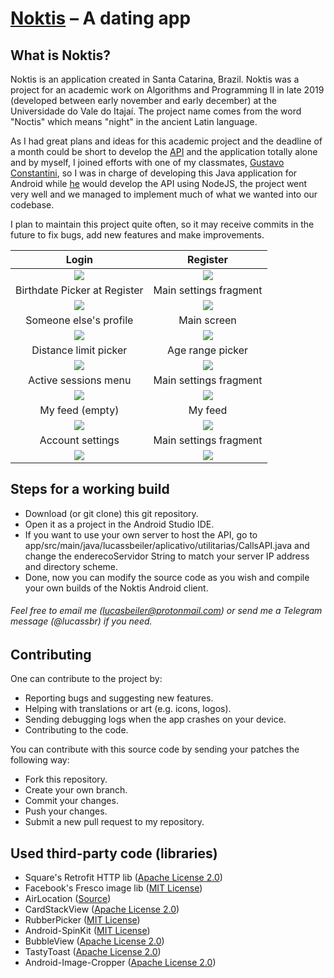 # [Noktis][noktis-download] – A dating app

## What is Noktis?
Noktis is an application created in Santa Catarina, Brazil. Noktis was a project for an academic work on Algorithms and Programming II in late 2019 (developed between early november and early december) at the Universidade do Vale do Itajaí. The project name comes from the word "Noctis" which means "night" in the ancient Latin language.

As I had great plans and ideas for this academic project and the deadline of a month could be short to develop the [API][meu-fork-api] and the application totally alone and by myself, I joined efforts with one of my classmates, [Gustavo Constantini][constantini-github], so I was in charge of developing this Java application for Android while [he][constantini-github] would develop the API using NodeJS, the project went very well and we managed to implement much of what we wanted into our codebase.

I plan to maintain this project quite often, so it may receive commits in the future to fix bugs, add new features and make improvements.

  Login                               |  Register
:------------------------------------:|:--------------------------------------:
![](https://i.imgur.com/j0y3Z91.png)  |  ![](https://i.imgur.com/32GpBVf.png)
  Birthdate Picker at Register        |  Main settings fragment
![](https://i.imgur.com/1Sc8T8Q.png)  |  ![](https://i.imgur.com/QyAJ7PT.png)
  Someone else's profile              |  Main screen
![](https://i.imgur.com/nUqoiQA.png)  |  ![](https://i.imgur.com/CfOKihh.png)
  Distance limit picker               |  Age range picker
![](https://i.imgur.com/5kj848l.png)  |  ![](https://i.imgur.com/SrDlH61.png)
  Active sessions menu                |  Main settings fragment
![](https://i.imgur.com/wfrW4jw.png)  |  ![](https://i.imgur.com/QyAJ7PT.png)
  My feed (empty)                     |  My feed
![](https://i.imgur.com/nDvKjSu.png)  |  ![](https://i.imgur.com/hufoYfF.png)
  Account settings                    |  Main settings fragment
![](https://i.imgur.com/E4oRwkb.png)  |  ![](https://i.imgur.com/QyAJ7PT.png)


## Steps for a working build
* Download (or git clone) this git repository.
* Open it as a project in the Android Studio IDE.
* If you want to use your own server to host the API, go to app/src/main/java/lucassbeiler/aplicativo/utilitarias/CallsAPI.java and change the enderecoServidor String to match your server IP address and directory scheme.
* Done, now you can modify the source code as you wish and compile your own builds of the Noktis Android client.

###### Feel free to email me (lucasbeiler@protonmail.com) or send me a Telegram message (@lucassbr) if you need.

## Contributing
One can contribute to the project by:
* Reporting bugs and suggesting new features.
* Helping with translations or art (e.g. icons, logos).
* Sending debugging logs when the app crashes on your device.
* Contributing to the code.

You can contribute with this source code by sending your patches the following way:
* Fork this repository.
* Create your own branch.
* Commit your changes.
* Push your changes.
* Submit a new pull request to my repository.

## Used third-party code (libraries)
* Square's Retrofit HTTP lib ([Apache License 2.0](https://github.com/square/retrofit/blob/master/LICENSE.txt))
* Facebook's Fresco image lib ([MIT License](https://github.com/facebook/fresco/blob/master/LICENSE))
* AirLocation ([Source](https://github.com/mumayank/AirLocation))
* CardStackView ([Apache License 2.0](https://github.com/yuyakaido/CardStackView/blob/master/LICENSE))
* RubberPicker ([MIT License](https://github.com/Chrisvin/RubberPicker/blob/master/LICENSE))
* Android-SpinKit ([MIT License](https://github.com/ybq/Android-SpinKit/blob/master/LICENSE))
* BubbleView ([Apache License 2.0](https://github.com/lguipeng/BubbleView#license))
* TastyToast ([Apache License 2.0](https://github.com/yadav-rahul/TastyToast#license))
* Android-Image-Cropper ([Apache License 2.0](https://github.com/ArthurHub/Android-Image-Cropper/blob/master/LICENSE.txt))


[noktis-download]: https://play.google.com/store/apps/details?id=me.lucassbeiler.noctisx
[constantini-github]: https://github.com/GustavoConstantini
[meu-fork-api]: https://github.com/lucassbeiler/noktis_backend_api